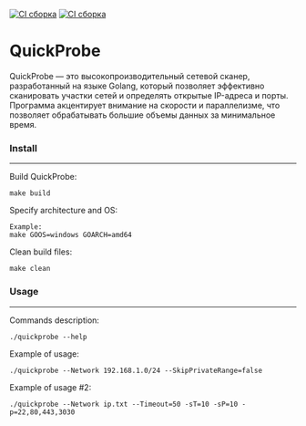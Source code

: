 [![CI сборка](https://github.com/Red-Moon-Tech/QuickProbe/actions/workflows/go.yml/badge.svg)](https://github.com/Red-Moon-Tech/QuickProbe/actions/workflows/go.yml)
[![CI сборка](https://github.com/Red-Moon-Tech/QuickProbe/actions/workflows/makefile.yml/badge.svg)](https://github.com/Red-Moon-Tech/QuickProbe/actions/workflows/makefile.yml)
# QuickProbe
QuickProbe — это высокопроизводительный сетевой сканер, разработанный на языке Golang, который позволяет эффективно сканировать участки сетей и определять открытые IP-адреса и порты. Программа акцентирует внимание на скорости и параллелизме, что позволяет обрабатывать большие объемы данных за минимальное время.
### Install
____
Build QuickProbe:
```
make build
```
Specify architecture and OS:
```
Example:
make GOOS=windows GOARCH=amd64
```
Clean build files:
```
make clean
```
### Usage
____
Commands description:
```
./quickprobe --help
```
Example of usage:
```
./quickprobe --Network 192.168.1.0/24 --SkipPrivateRange=false 
```
Example of usage #2:
```
./quickprobe --Network ip.txt --Timeout=50 -sT=10 -sP=10 -p=22,80,443,3030
```
